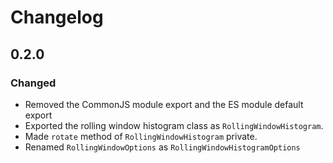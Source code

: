# Changelog

## 0.2.0

### Changed

- Removed the CommonJS module export and the ES module default export
- Exported the rolling window histogram class as `RollingWindowHistogram`.
- Made `rotate` method of `RollingWindowHistogram` private.
- Renamed `RollingWindowOptions` as `RollingWindowHistogramOptions`
